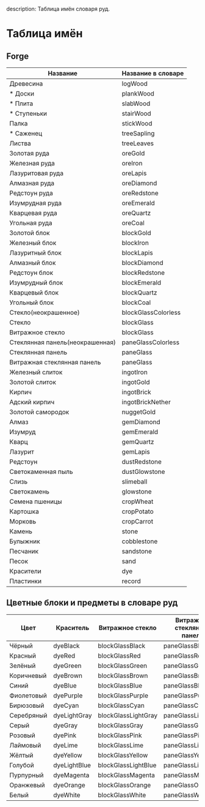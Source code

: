 description: Таблица имён словаря руд.

# Таблица имён

## Forge

| Название                        | Название в словаре  |
|---------------------------------|---------------------|
| Древесина                       | logWood             |
| * Доски                         | plankWood           |
| * Плита                         | slabWood            |
| * Ступеньки                     | stairWood           |
| Палка                           | stickWood           |
| * Саженец                       | treeSapling         |
| Листва                          | treeLeaves          |
| Золотая руда                    | oreGold             |
| Железная руда                   | oreIron             |
| Лазуритовая руда                | oreLapis            |
| Алмазная руда                   | oreDiamond          |
| Редстоун руда                   | oreRedstone         |
| Изумрудная руда                 | oreEmerald          |
| Кварцевая руда                  | oreQuartz           |
| Угольная руда                   | oreCoal             |
| Золотой блок                    | blockGold           |
| Железный блок                   | blockIron           |
| Лазуритный блок                 | blockLapis          |
| Алмазный блок                   | blockDiamond        |
| Редстоун блок                   | blockRedstone       |
| Изумрудный блок                 | blockEmerald        |
| Кварцевый блок                  | blockQuartz         |
| Угольный блок                   | blockCoal           |
| Стекло(неокрашенное)            | blockGlassColorless |
| Стекло                          | blockGlass          |
| Витражное стекло                | blockGlass          |
| Стеклянная панель(неокрашенная) | paneGlassColorless  |
| Стеклянная панель               | paneGlass           |
| Витражная стеклянная панель     | paneGlass           |
| Железный слиток                 | ingotIron           |
| Золотой слиток                  | ingotGold           |
| Кирпич                          | ingotBrick          |
| Адский кирпич                   | ingotBrickNether    |
| Золотой самородок               | nuggetGold          |
| Алмаз                           | gemDiamond          |
| Изумруд                         | gemEmerald          |
| Кварц                           | gemQuartz           |
| Лазурит                         | gemLapis            |
| Редстоун                        | dustRedstone        |
| Светокаменная пыль              | dustGlowstone       |
| Слизь                           | slimeball           |
| Светокамень                     | glowstone           |
| Семена пшеницы                  | cropWheat           |
| Картошка                        | cropPotato          |
| Морковь                         | cropCarrot          |
| Камень                          | stone               |
| Булыжник                        | cobblestone         |
| Песчаник                        | sandstone           |
| Песок                           | sand                |
| Красители                       | dye                 |
| Пластинки                       | record              |

## Цветные блоки и предметы в словаре руд

| Цвет       | Краситель    | Витражное стекло    | Витражная стеклянная панель |
|------------|--------------|---------------------|-----------------------------|
| Чёрный     | dyeBlack     | blockGlassBlack     | paneGlassBlack              |
| Красный    | dyeRed       | blockGlassRed       | paneGlassRed                |
| Зелёный    | dyeGreen     | blockGlassGreen     | paneGlassGreen              |
| Коричневый | dyeBrown     | blockGlassBrown     | paneGlassBrown              |
| Синий      | dyeBlue      | blockGlassBlue      | paneGlassBlue               |
| Фиолетовый | dyePurple    | blockGlassPurple    | paneGlassPurple             |
| Бирюзовый  | dyeCyan      | blockGlassCyan      | paneGlassCyan               |
| Серебряный | dyeLightGray | blockGlassLightGray | paneGlassLightGray          |
| Серый      | dyeGray      | blockGlassGray      | paneGlassGray               |
| Розовый    | dyePink      | blockGlassPink      | paneGlassPink               |
| Лаймовый   | dyeLime      | blockGlassLime      | paneGlassLime               |
| Жёлтый     | dyeYellow    | blockGlassYellow    | paneGlassYellow             |
| Голубой    | dyeLightBlue | blockGlassLightBlue | paneGlassLightBlue          |
| Пурпурный  | dyeMagenta   | blockGlassMagenta   | paneGlassMagenta            |
| Оранжевый  | dyeOrange    | blockGlassOrange    | paneGlassOrange             |
| Белый      | dyeWhite     | blockGlassWhite     | paneGlassWhite              |
